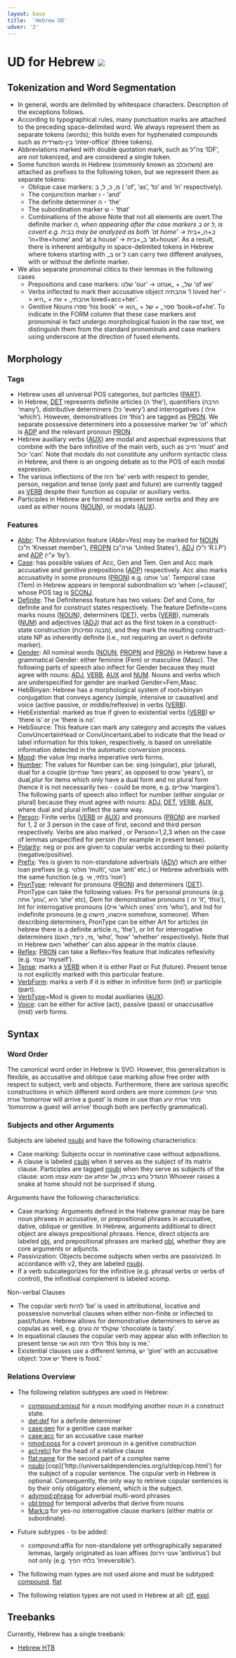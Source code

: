 ```yaml
---
layout: base
title:  'Hebrew UD'
udver: '2'
---
```


<!-- Inspired by an old proposal for language-specific documentation here: http://universaldependencies.org/v2/minimaldoc.html
     If we agree on a scheme like this, the old proposal should be updated and made visible in the “How to Contribute” section;
     right now it is probably not linked from anywhere. -->

# UD for Hebrew <span class="flagspan"><img class="flag" src="../../flags/svg/IL.svg" /></span>

## Tokenization and Word Segmentation

* In general, words are delimited by whitespace characters. Description of the exceptions follows.
* According to typographical rules, many punctuation marks are attached to the preceding space-delimited word. We always represent them as separate tokens (words); this holds even for hyphenated compounds such as בין-משרדית ‘inter-office’ (three tokens). 
* Abbreviations marked with double quotation mark, such as צה”ל ‘IDF’, are not tokenized, and are considered a single token.
* Some function words in Hebrew (commonly known as משהוכלב) are attached as prefixes to the following token, but we represent them as separate tokens:
  * Oblique case markers:  מ, כ, ל, ב ( ‘of’, ‘as’, ‘to’ and ‘in’ respectively). 
  * The conjunction marker ו - ‘and’
  * The definite determiner ה - ‘the’
  * The subordination marker ש - ‘that’ 
  * Combinations of the above
  Note that not all elements are overt.The definite marker _ה, when appearing after the case markers ב or ל, is covert e.g. בבית may be analyzed as both ‘at home’ -> ב_+ה_+בית ‘in+the+home’ and ‘at a house’ -> ב_+בית ‘at+house’. As a result, there is inherent ambiguity in space-delimited tokens in Hebrew where tokens starting with _ב or ל can carry two different analyses, with or without the definite marker.
* We also separate pronominal clitics to their lemmas in the following cases
  * Prepositions and case markers:
    שלנו ‘our’ -> של_ + _אנחנו  ‘of we’
  * Verbs inflected to mark their accusative object
    אהבתיה ‘I loved her’ ->   אהבתי_  + _את_ + _היא  loved+acc+her’.
  * Genitive Nouns
    ספרו ‘his book’ -> ספר_ + _של_ + _הוא ‘book+of+he’.
  To indicate in the FORM column that these case markers and pronominal in fact undergo morphological fusion in the raw text, we distinguish them from the standard pronominals and case markers using underscore at the direction of fused elements.


## Morphology

### Tags

* Hebrew uses all universal POS categories, but particles ([PART]('http://universaldependencies.org/u/pos/PART.html')).
* In Hebrew, [DET]('http://universaldependencies.org/u/pos/DET.html') represents definite articles (ה ‘the’), quantifiers (הרבה ‘many’), distributive determiners (כל ‘every’) and interrogatives ( אילו ‘which’). However, demonstratives  (זה ‘this’) are tagged as [PRON]('http://universaldependencies.org/u/pos/PRON.html'). We separate possessive determiners into a possessive marker של ‘of’ which is [ADP]('http://universaldependencies.org/u/pos/ADP.html') and the relevant pronoun [PRON]('http://universaldependencies.org/u/pos/PRON.html').
* Hebrew auxiliary verbs ([AUX]('http://universaldependencies.org/u/pos/AUX.html')) are modal and aspectual expressions that combine with the bare infinitive of the main verb, such as חייב ‘must’ and יכול ‘can’. Note that modals do not constitute any uniform syntactic class in Hebrew, and there is an ongoing debate as to the POS of each modal expression. 
* The various inflections of the היה ‘be’ verb with respect to gender, person, negation and tense (only past and future) are currently tagged as [VERB]('http://universaldependencies.org/u/pos/VERB.html') despite their function as copular or auxiliary verbs. 
* Participles in Hebrew are formed as present tense verbs and they are used as either nouns ([NOUN]('http://universaldependencies.org/u/pos/NOUN.html')), or modals ([AUX]('http://universaldependencies.org/u/pos/AUX.html')).


### Features

* [Abbr]('http://universaldependencies.org/u/feat/Abbr.html'): The Abbreviation feature (Abbr=Yes) may be marked for [NOUN]('http://universaldependencies.org/u/pos/NOUN.html') (ח”כ ‘Knesset member’), [PROPN]('http://universaldependencies.org/u/pos/PROPN.html') (ארה”ב ‘United States’), [ADJ]('http://universaldependencies.org/u/pos/ADJ.html') (ז”ל ‘R.I.P’) and [ADP]('http://universaldependencies.org/u/pos/ADP.html') (ע”י ‘by’). 
* [Case]('http://universaldependencies.org/u/feat/Case.html'): has possible values of Acc, Gen and Tem. Gen and Acc mark accusative and genitive prepositions ([ADP]('http://universaldependencies.org/u/pos/ADP.html')) respectively. Acc also marks accusativity in some pronouns ([PRON]('http://universaldependencies.org/u/pos/PRON.html')) e.g. אותנו ‘us’. Temporal case (Tem) in Hebrew appears in temporal subordination כש ‘when (+clause)’, whose POS tag is [SCONJ]('http://universaldependencies.org/u/pos/SCONJ.html').
* [Definite]('http://universaldependencies.org/u/feat/Definite.html'): The Definiteness feature has two values: Def and Cons, for definite and for construct states respectively. The feature Definite=cons marks nouns ([NOUN]('http://universaldependencies.org/u/pos/NOUN.html')), determiners ([DET]('http://universaldependencies.org/u/pos/DET.html')),  verbs ([VERB]('http://universaldependencies.org/u/pos/VERB.html')), numerals ([NUM]('http://universaldependencies.org/u/pos/NUM.html')) and adjectives ([ADJ]('http://universaldependencies.org/u/pos/ADJ.html')) that act as the first token in a construct-state construction (מבנה סמיכות), and they mark the resulting construct-state NP as inherently definite (i.e., not requiring an overt ה definite marker). 
* [Gender]('http://universaldependencies.org/u/feat/Gender.html'): All nominal words ([NOUN]('http://universaldependencies.org/u/pos/NOUN.html'), [PROPN]('http://universaldependencies.org/u/pos/PROPN.html') and [PRON]('http://universaldependencies.org/u/pos/PRON.html')) in Hebrew have a grammatical Gender: either feminine (Fem) or masculine (Masc). The following parts of speech also inflect for Gender because they must agree with nouns: [ADJ]('http://universaldependencies.org/u/pos/ADJ.html'), [VERB]('http://universaldependencies.org/u/pos/VERB.html'), [AUX]('http://universaldependencies.org/u/pos/AUX.html') and [NUM]('http://universaldependencies.org/u/pos/NUM.html'). Nouns and verbs which are underspecified for gender are marked Gender=Fem,Masc. 
* HebBinyan: Hebrew has a morphological system of root+binyan conjugation that conveys agency (simple, intensive or causative) and voice (active passive, or middle/reflexive) in verbs ([VERB]('http://universaldependencies.org/u/pos/VERB.html')).
* HebExistential: marked as true if given to existential verbs ([VERB]('http://universaldependencies.org/u/pos/VERB.html')) יש ‘there is’ or אין ‘there is no’. 
* HebSource: This feature can mark any category and accepts the values  ConvUncertainHead or ConvUncertainLabel to indicate that the head or label information for this token, respectively, is based on unreliable information detected in the automatic conversion process.
* [Mood]('http://universaldependencies.org/u/feat/Mood.html'): the value Imp marks imperative verb forms.
* [Number]('http://universaldependencies.org/u/feat/Number.html'): The values for Number can be: sing (singular), plur (plural), dual for a couple (שנתיים  ‘two years’, as opposed to שנים ‘years’), or dual,plur for items which only have a dual form and no plural form (hence it is not necessarily two - could be more, e.g. שוליים ‘margins’).  The following parts of speech also inflect for number (either singular or plural) because they must agree with nouns:  [ADJ]('http://universaldependencies.org/u/pos/ADJ.html'), [DET]('http://universaldependencies.org/u/pos/DET.html'), [VERB]('http://universaldependencies.org/u/pos/VERB.html'), [AUX]('http://universaldependencies.org/u/pos/AUX.html'), where dual and plural inflect the same way. 
* [Person]('http://universaldependencies.org/u/feat/Person.html'): Finite verbs ([VERB]('http://universaldependencies.org/u/pos/VERB.html') or [AUX]('http://universaldependencies.org/u/pos/AUX.html')) and pronouns ([PRON]('http://universaldependencies.org/u/pos/PRON.html')) are marked for 1, 2 or 3 person in the case of  first, second and third person respectively. Verbs are also marked , or Person=1,2,3 when on the case of  lemmas unspecified for person (for example in present tense).
* [Polarity]('http://universaldependencies.org/u/feat/Polarity.html'): neg or pos are given to copular verbs according to their polarity (negative/positive).
* [Prefix]('http://universaldependencies.org/u/feat/Prefix.html'): Yes is given to non-standalone adverbials ([ADV]('http://universaldependencies.org/u/pos/ADV.html')) which are either loan prefixes (e.g. מולטי ‘multi’, אנטי ‘anti’ etc.) or Hebrew adverbials with the same function (e.g. בלתי, אי ‘non’)
* [PronType]('http://universaldependencies.org/u/feat/PronType.html'): relevant for pronouns ([PRON]('http://universaldependencies.org/u/pos/PRON.html')) and determiners ([DET]('http://universaldependencies.org/u/pos/DET.html')). PronType can take the following values: Prs for personal pronouns (e.g. אתה ‘you’, היא ‘she’ etc), Dem for demonstrative pronouns ( זה ‘it’, ‘this’), Int for interrogative pronouns (אילו ‘which ones’ מיהו ‘who’), and Ind for indefinite pronouns (e.g איכשהו, מישהו somehow, someone). When describing determiners, PronType can be either Art for articles (in hebrew there is a definite article ה_ ‘the’), or Int for interrogative determiners (מי, כיצד, האם, ‘who’, ‘how’ ‘whether’ respectively). Note that in Hebrew האם ‘whether’ can also appear in the matrix clause.
* [Reflex]('http://universaldependencies.org/u/feat/Reflex.html'): [PRON]('http://universaldependencies.org/u/pos/PRON.html') can take a Reflex=Yes feature that indicates  reflexivity (e.g. עצמי ‘myself’).
* [Tense]('http://universaldependencies.org/u/feat/Tense.html'): marks a [VERB]('http://universaldependencies.org/u/pos/VERB.html') when it is either Past or Fut (future). Present tense is not explicitly marked with this particular feature.
* [VerbForm]('http://universaldependencies.org/u/feat/VerbForm.html'): marks a verb if it is either in infinitive form (inf) or participle (part).
* [VerbType]('http://universaldependencies.org/u/feat/VerbType.html')=Mod is given to modal auxiliaries ([AUX]('http://universaldependencies.org/u/pos/AUX.html')). 
* [Voice]('http://universaldependencies.org/u/feat/Voice.html'): can be either for active (act), passive (pass) or unaccusative (mid) verb forms.

## Syntax

### Word Order

The canonical word order in Hebrew is SVO. However, this generalization is flexible, as accusative and oblique case marking allow free order with respect to subject, verb and objects. Furthermore, there are various specific constructions in which different word orders are more common (מחר יגיע אורח ‘tomorrow will arrive a guest’ is more in use than מחר אורח יגיע ‘tomorrow a guest will arrive’ though both are perfectly grammatical). 

### Subjects and other Arguments 

Subjects are labeled [nsubj]('http://universaldependencies.org/u/dep/nsubj.html') and have the following characteristics:
* Case marking: Subjects occur in nominative case without adpositions.
* A clause is labeled [csubj]('http://universaldependencies.org/u/dep/csubj.html') when it serves as the subject of its matrix clause. Participles are tagged [nsubj]('http://universaldependencies.org/u/dep/nsubj.html') when they serve as subjects of the clause:
  המגדל נחש בביתו, אל יופתע אם ימצא עצמו מוכש
  Whoever raises a snake at home should not be surprised if stung.

Arguments have the following characteristics:
* Case marking: Arguments defined in the Hebrew grammar may be bare noun phrases in accusative, or prepositional phrases in accusative, dative, oblique or genitive. In Hebrew, arguments additional to direct object are always prepositional phrases. Hence, direct objects are labeled [obj]('http://universaldependencies.org/u/dep/obj.html'), and prepositional phrases are marked [obl]('http://universaldependencies.org/u/dep/obl.html'), whether they are core arguments or adjuncts. 
* Passivization: Objects become subjects when verbs are passivized. In accordance with v2, they are labeled [nsubj]('http://universaldependencies.org/u/dep/nsubj.html'). 
* If a verb subcategorizes for the infinitive (e.g. phrasal verbs or verbs of control), the infinitival complement is labeled xcomp.

Non-verbal Clauses
* The copular verb להיות ‘be’ is used in attributional, locative and possessive nonverbal clauses when either non-finite or inflected to 
  past/future. Hebrew allows for demonstrative determiners to serve as copulas as well, e.g. שוקולד זה טעים ‘chocolate is tasty’.
* In equational clauses the copular verb may appear also with inflection to present tense הילד הזה הוא אני ‘this boy is me.’
* Existential clauses use a different lemma, יש ‘give’ with an accusative object: יש אוכל ‘there is food.’

### Relations Overview

* The following relation subtypes are used in Hebrew:
  * [compound:smixut]('http://universaldependencies.org/u/dep/compound.html') for a noun modifying another noun in a construct state.
  * [det:def]('http://universaldependencies.org/u/dep/det.html') for a definite determiner
  * [case:gen]('http://universaldependencies.org/u/dep/case.html') for a genitive case marker 
  * [case:acc]('http://universaldependencies.org/u/dep/case.html') for an accusative case marker 
  * [nmod:poss]('http://universaldependencies.org/u/dep/nmod.html') for a covert pronoun in a genitive construction
  * [acl:relcl]('http://universaldependencies.org/u/dep/acl.html') for the head of a relative clause
  * [flat:name]('http://universaldependencies.org/u/dep/flat.html') for the second part of a complex name
  * [nsubj]('http://universaldependencies.org/u/dep/nsubj.html'):[cop]('http://universaldependencies.org/u/dep/cop.html') for the subject of a copular sentence. The copular verb in Hebrew is optional. Consequently, the only way to retrieve copular sentences is by their only obligatory element, which is the subject.
  * [advmod:phrase]('http://universaldependencies.org/u/dep/advmod.html') for adverbial multi-word phrases
  * [obl:tmod]('http://universaldependencies.org/u/dep/obl.html') for temporal adverbs that derive from nouns
  * [Mark:q]('http://universaldependencies.org/u/dep/mark.html') for yes-no interrogative clause markers (either matrix or subordinate).

* Future subtypes - to be added:
  * compound:affix for non-standalone yet orthographically separated lemmas, largely originated as loan affixes (אנטי וירוס ‘antivirus’) but not only (e.g. בלתי הפיך ‘irreversible’). 
* The following main types are not used alone and must be subtyped: [compound]('http://universaldependencies.org/u/dep/compound.html'), [flat]('http://universaldependencies.org/u/dep/flat.html')
* The following relation types are not used in Hebrew at all: [clf]('http://universaldependencies.org/u/dep/clf.html'), [expl]('http://universaldependencies.org/u/dep/expl.html').


## Treebanks

Currently, Hebrew has a single treebank:
* [Hebrew HTB]('http://universaldependencies.org/treebanks/he_htb/index.html')


